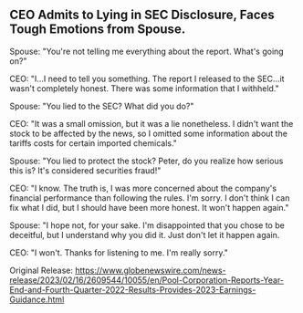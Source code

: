 ## CEO Admits to Lying in SEC Disclosure, Faces Tough Emotions from Spouse.
 

Spouse: "You're not telling me everything about the report. What's going on?"

CEO: "I...I need to tell you something. The report I released to the SEC...it wasn't completely honest. There was some information that I withheld."

Spouse: "You lied to the SEC? What did you do?"

CEO: "It was a small omission, but it was a lie nonetheless. I didn't want the stock to be affected by the news, so I omitted some information about the tariffs costs for certain imported chemicals."

Spouse: "You lied to protect the stock? Peter, do you realize how serious this is? It's considered securities fraud!"

CEO: "I know. The truth is, I was more concerned about the company's financial performance than following the rules. I'm sorry. I don't think I can fix what I did, but I should have been more honest. It won't happen again."

Spouse: "I hope not, for your sake. I'm disappointed that you chose to be deceitful, but I understand why you did it. Just don't let it happen again.

CEO: "I won't. Thanks for listening to me. I'm really sorry."




Original Release: https://www.globenewswire.com/news-release/2023/02/16/2609544/10055/en/Pool-Corporation-Reports-Year-End-and-Fourth-Quarter-2022-Results-Provides-2023-Earnings-Guidance.html